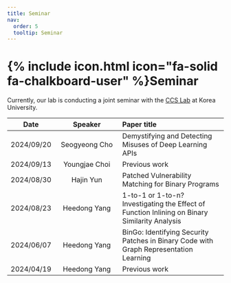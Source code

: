 ```yaml
---
title: Seminar
nav:
  order: 5
  tooltip: Seminar
---
```


# {% include icon.html icon="fa-solid fa-chalkboard-user" %}Seminar

Currently, our lab is conducting a joint seminar with the [CCS Lab](https://ccs.korea.ac.kr/) at Korea University.


|Date|&nbsp;&nbsp;&nbsp;&nbsp;&nbsp;&nbsp;&nbsp;&nbsp;Speaker&nbsp;&nbsp;&nbsp;&nbsp;&nbsp;&nbsp;&nbsp;&nbsp;|Paper title|
|:---:|:-----:|:---------|
|2024/09/20|Seogyeong Cho|Demystifying and Detecting Misuses of Deep Learning APIs|
|2024/09/13|Youngjae Choi|Previous work|
|2024/08/30|Hajin Yun|Patched Vulnerability Matching for Binary Programs|
|2024/08/23|Heedong Yang|1-to-1 or 1-to-n? Investigating the Effect of Function Inlining on Binary Similarity Analysis|
|2024/06/07|Heedong Yang|BinGo: Identifying Security Patches in Binary Code with Graph Representation Learning|
|2024/04/19|Heedong Yang|Previous work|

